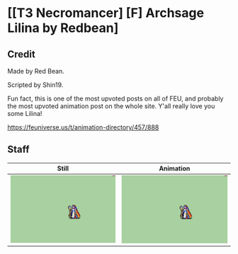 # [\[T3 Necromancer\] \[F\] Archsage Lilina by Redbean]

## Credit

Made by Red Bean.

Scripted by Shin19.

Fun fact, this is one of the most upvoted posts on all of FEU, and probably the most upvoted animation post on the whole site. Y'all really love you some Lilina!

https://feuniverse.us/t/animation-directory/457/888
	
## Staff

| Still | Animation |
| :---: | :-------: |
| ![Staff still](./Staff_000.png) | ![Staff animation](./Staff.gif) |
